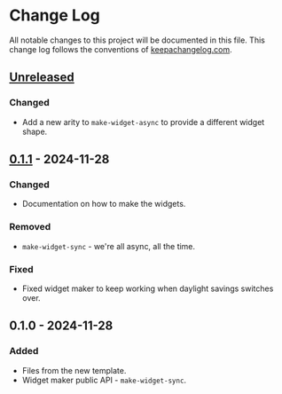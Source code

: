 # Change Log
All notable changes to this project will be documented in this file. This change log follows the conventions of [keepachangelog.com](http://keepachangelog.com/).

## [Unreleased]
### Changed
- Add a new arity to `make-widget-async` to provide a different widget shape.

## [0.1.1] - 2024-11-28
### Changed
- Documentation on how to make the widgets.

### Removed
- `make-widget-sync` - we're all async, all the time.

### Fixed
- Fixed widget maker to keep working when daylight savings switches over.

## 0.1.0 - 2024-11-28
### Added
- Files from the new template.
- Widget maker public API - `make-widget-sync`.

[Unreleased]: https://sourcehost.site/your-name/fantasy_app/compare/0.1.1...HEAD
[0.1.1]: https://sourcehost.site/your-name/fantasy_app/compare/0.1.0...0.1.1
